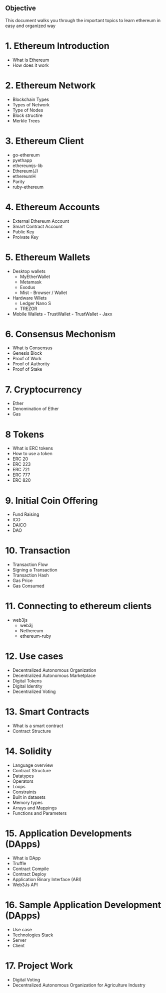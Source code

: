 ## Objective
This document walks you through the important topics to learn ethereum in easy and organized way

# 1. Ethereum Introduction
  - What is Ethereum
  - How does it work
# 2. Ethereum Network
  - Blockchain Types
  - Types of Network
  - Type of Nodes
  - Block structire
  - Merkle Trees
# 3. Ethereum Client
  - go-ethereum
  - pyethapp
  - ethereumjs-lib
  - Ethereum(J)
  - ethereumH
  - Parity
  - ruby-ethereum  
# 4. Ethereum Accounts
  - External Ethereum Account
  - Smart Contract Account
  - Public Key
  - Proivate Key 
# 5. Ethereum Wallets
  - Desktop wallets
    - MyEtherWallet
    - Metamask
    - Exodus 
    - Mist - Browser / Wallet
  - Hardware Wllets
    - Ledger Nano S
    - TREZOR
   - Mobile Wallets
    - TrustWallet
    - TrustWallet
    - Jaxx
# 6. Consensus Mechonism
  - What is Consensus
  - Genesis Block
  - Proof of Work
  - Proof of Authority
  - Proof of Stake
# 7.  Cryptocurrency
  - Ether
  - Denomination of Ether
  - Gas
# 8 Tokens
  - What is ERC tokens
  - How to use a token
  - ERC 20
  - ERC 223
  - ERC 721
  - ERC 777
  - ERC 820
# 9. Initial Coin Offering
  - Fund Raising
  - ICO
  - DAICO
  - DAO
# 10. Transaction
  - Transaction Flow
  - Signing a Transaction
  - Transaction Hash
  - Gas Price
  - Gas Consumed
# 11. Connecting to ethereum clients
  - web3js	
	- web3j
	- Nethereum
	- ethereum-ruby
# 12. Use cases
  - Decentralized Autonomous Organization
  - Decentralized Autonomous Marketplace
  - Digital Tokens
  - Digital Identity
  - Decentralized Voting
# 13. Smart Contracts
  - What is a smart contract
  - Contract Structure  
# 14. Solidity
  - Language overview
  - Contract Structure
  - Datatypes
  - Operators
  - Loops
  - Constraints
  - Built in datasets
  - Memory types
  - Arrays and Mappings
  - Functions and Parameters
# 15. Application Developments (DApps)
  - What is DApp
  - Truffle
  - Contract Compile
  - Contract Deploy
  - Application Binary Interface (ABI)
  - Web3Js API
# 16. Sample Application Development (DApps)
  - Use case
  - Technologies Stack
  - Server
  - Client
# 17. Project Work
  - Digital Voting
  - Decentralized Autonomous Organization for Agriculture Industry
  

